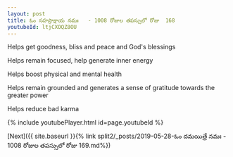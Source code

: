 ```yaml
---
layout: post
title: ఓం సహస్రాక్షాయ నమః   - 1008 రోజుల తపస్సులో రోజు  168
youtubeId: ltjCXOQZ8OU
---
```

 
 
Helps get goodness, bliss and peace and God's blessings
 
Helps remain focused, help generate inner energy 
 
Helps boost physical and mental health 
 
Helps remain grounded and generates a sense of gratitude towards the greater power 
 
Helps reduce bad karma
 
 
 
 


{% include youtubePlayer.html id=page.youtubeId %}
 
[Next]({{ site.baseurl }}{% link  split2/_posts/2019-05-28-ఓం దమయిత్రే నమః  - 1008 రోజుల తపస్సులో రోజు  169.md%})
 
